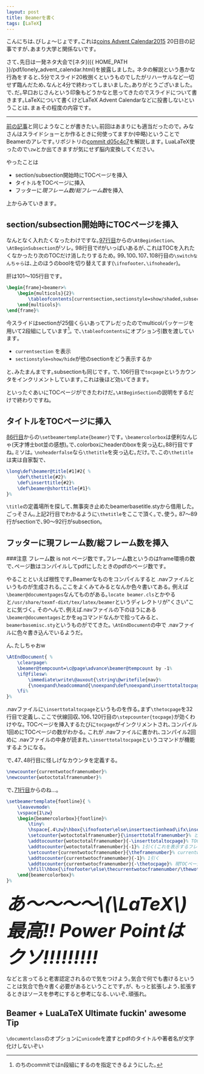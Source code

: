 ```yaml
---
layout: post
title: Beamerを書く
tags: [LaTeX]
---
```

こんにちは､びしょ〜じょです｡これは[coins Advent Calendar2015](http://www.adventar.org/calendars/1211) 20日目の記事ですが､あまり大学と関係ないです｡

さて､先日は一発ネタ大会で[ネタ]({{ HOME_PATH }}/pdf/lonely_advent_calendar.html)を披露しました｡
ネタの解説という愚かな行為をすると､5分でスライド20枚捌くというものでしたがリハーサルなど一切せず臨んだため､なんと4分で終わってしまいました｡ありがとうございました｡
で､だ｡早口おじさんという印象もどうかなと思ってきたのでスライドについて書きます｡LaTeXについて書くけどLaTeX Advent Calendarなどに投書しないということは､まぁその程度の内容です｡

---
[前の記事]({{page.previous.url}})と同じようなことが書きたい｡前回はあまりにも適当だったので｡
みなさんはスライドショーとか作るときに何使ってますか(中略)ということでBeamerのアレです｡リポジトリの[commit d05c4c7](https://github.com/Nymphium/my_LaTeX_template/tree/d05c4c70ea6d8839bd63e5776ec7d3142726c5f1)を解説します｡
LuaLaTeX使ったので`\zw`とか出てきますが気にせず脳内変換してください｡

やったことは

- section/subsection開始時にTOCページを挿入
- タイトルをTOCページに挿入
- フッターに*現フレーム数/総フレーム数*を挿入

上からみていきます｡

## section/subsection開始時にTOCページを挿入
なんとなく入れたくなったわけですな｡[97行目](https://github.com/Nymphium/my_LaTeX_template/blob/d05c4c70ea6d8839bd63e5776ec7d3142726c5f1/beamertemp.tex#l97)からの`\AtBeginSection`､`\AtBeginSubsection`がソレ｡
98行目でifがいっぱいあるが､これはTOCを入れたくなかったり次のTOCだけ消したりするため｡
99､100､107､108行目の`\switchなんちゃら`は､上のほうのboolを切り替えてます(`\ifnofooter`､`\ifnoheader`)｡

肝は101〜105行目です｡

```LaTeX
\begin{frame}<beamer>%
	\begin{multicols}{2}%
		\tableofcontents[currentsection,sectionstyle=show/shaded,subsectionstyle=show/shaded]%
	\end{multicols}%
\end{frame}%
```

今スライドはsectionが25個くらいあってアレだったのでmulticolパッケージを用いて2段組にしています[^1]｡
で､`\tableofcontents`にオプション引数を渡しています｡

- `currentsection` を表示
- `sectionstyle=show/hide`が他のsectionをどう表示するか

と､みたまんまです｡subsectionも同じです｡
で､106行目で`tocpage`というカウンタをインクリメントしています｡これは後ほど効いてきます｡

といったぐあいにTOCページができたわけだ｡`\AtBeginSection`の説明をするだけで終わりですね｡

## タイトルをTOCページに挿入
[86行目](https://github.com/Nymphium/my_LaTeX_template/blob/d05c4c70ea6d8839bd63e5776ec7d3142726c5f1/beamertemp.tex#L86)からの`\setbeamertemplate{beamer}`です｡
`\beamercolorbox`は便利なんじゃ(天才博士bot並の感想)｡で､colorboxにheaderのboxを突っ込む｡88行目ですね｡ミソは｡
`\noheaderfalse`なら`\thetitle`を突っ込む｡だけ｡で､この`\thetitle`は実は自家製で､

```LaTeX
\long\def\beamer@title[#1]#2{ %
	\def\thetitle{#2}%
	\def\inserttitle{#2}%
	\def\beamer@shorttitle{#1}%
}%
```

`\title`の定義場所を探して､無事突き止めたbeamerbasetitle.styから借用した｡ごっそさん｡上記2行目でわかるように`\thetitle`をここで頂く｡で､使う｡
87〜89行がsectionで､90〜92行がsubsection｡

## フッターに現フレーム数/総フレーム数を挿入
###注意
フレーム数 is not ページ数です｡フレーム数というのはframe環境の数で､ページ数はコンパイルしてpdfにしたときのpdfのページ数です｡

やることといえば根性です｡Beamerなものをコンパイルすると .navファイルというものが生成される｡ここをよくみてみるとなんか色々書いてある｡
例えば`\beamer@documentpages`なんてものがある｡`locate beamer.cls`とかやると`/usr/share/texmf-dixt/tex/latex/beamer`というディレクトリが"くさい"ことに気づく｡
そのへんで､例えば.navファイルの下のほうにある`\beamer@documentages`とかを`ag`コマンドなんかで拾ってみると､`beamerbasemisc.sty`というものがでてきた｡
`\AtEndDocument`の中で .navファイルに色々書き込んでいるようだ｡

ん､たしちゃおw

```LaTeX
\AtEndDocument{ %
	\clearpage%
	\beamer@tempcount=\c@page\advance\beamer@tempcount by -1%
	\if@filesw%
		\immediate\write\@auxout{\string\@writefile{nav}%
		{\noexpand\headcommand{\noexpand\def\noexpand\inserttotaltocpage{\thetocpage}}}}%
	\fi%
}%
```

.navファイルに`\inserttotaltocpage`というものを作る｡まず`\thetocpage`を32行目で定義し､ここで伏線回収､106､120行目の`\stepcounter{tocpage}`が効くわけやな｡
TOCページを挿入するたびに`tocpage`がインクリメントされ､コンパイル1回めにTOCページの数がわかる｡
これが .navファイルに書かれ､コンパイル2回めに .navファイルの中身が読まれ､`\inserttotaltocpage`というコマンドが機能するようになる｡

で､47､48行目に怪しげなカウンタを定義する｡

```LaTeX
\newcounter{currentwotocframenumber}%
\newcounter{wotoctotalframenumber}%
```

で､[71行目](https://github.com/Nymphium/my_LaTeX_template/blob/d05c4c70ea6d8839bd63e5776ec7d3142726c5f1/beamertemp.tex#L71)からのね…｡

```LaTeX
\setbeamertemplate{footline}{ %
	\leavevmode%
	\vspace{1\zw}
	\begin{beamercolorbox}{footline}%
		\tiny%
		\hspace{.4\zw}\hbox{\ifnofooter\else\insertsectionhead\ifx\insertsubsectionhead\empty\else{}.\insertsubsectionhead\fi\fi}%
		\setcounter{wotoctotalframenumber}{\inserttotalframenumber}% とりあえずwotoctotalframenumberに総フレーム数をセット
		\addtocounter{wotoctotalframenumber}{-\inserttotaltocpage}% TOCページ数を引く
		\addtocounter{wotoctotalframenumber}{-1}% 1引く(これを表示するフレーム自身の分)
		\setcounter{currentwotocframenumber}{\theframenumber}% currentwotocframenumberに現フレーム数をセット
		\addtocounter{currentwotocframenumber}{-1}% 1引く
		\addtocounter{currentwotocframenumber}{-\thetocpage}% 現TOCページ数を引く
		\hfill\hbox{\ifnofooter\else\thecurrentwotocframenumber/\thewotoctotalframenumber\fi\hspace{.8\zw}}%
	\end{beamercolorbox}%
}%
```
<font size="36pt">***あ〜〜〜〜\\(\LaTeX\\)最高!! Power Pointはクソ!!!!!!!!!***</font>

などと言ってると老害認定されるので気をつけよう｡気合で何でも書けるということは気合で色々書く必要があるということです｡が､ もっと拡張しよう､拡張するときはソースを参考にすると参考になる､いいぞ､頑張れ｡

## Beamer + LuaLaTeX Ultimate fuckin' awesome Tip
`\documentclass`のオプションに`unicode`を渡すとpdfのタイトルや著者名が文字化けしないぞい

[^1]: のちのcommitではn段組にするのを指定できるようにした｡
